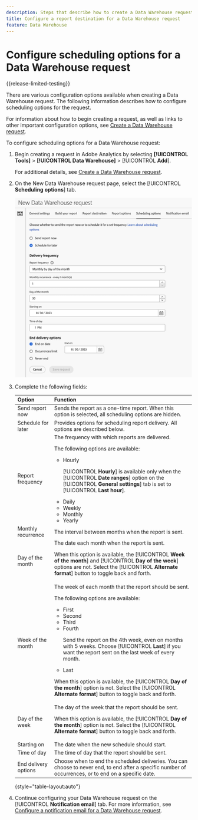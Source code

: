 ```yaml
---
description: Steps that describe how to create a Data Warehouse request.
title: Configure a report destination for a Data Warehouse request
feature: Data Warehouse
---
```

# Configure scheduling options for a Data Warehouse request

{{release-limited-testing}}

There are various configuration options available when creating a Data Warehouse request. The following information describes how to configure scheduling options for the request.

For information about how to begin creating a request, as well as links to other important configuration options, see [Create a Data Warehouse request](/help/export/data-warehouse/create-request/t-dw-create-request.md). 

To configure scheduling options for a Data Warehouse request:

1. Begin creating a request in Adobe Analytics by selecting **[!UICONTROL Tools]** > **[!UICONTROL Data Warehouse]** > [!UICONTROL **Add**].

   For additional details, see [Create a Data Warehouse request](/help/export/data-warehouse/create-request/t-dw-create-request.md).

1. On the New Data Warehouse request page, select the [!UICONTROL **Scheduling options**] tab.

   ![Report destination tab](assets/dw-scheduling-options.png) <!-- update screenshot -->

1. Complete the following fields:

   |Option | Function | 
   |---------|----------|
   | Send report now | Sends the report as a one-time report. When this option is selected, all scheduling options are hidden. | 
   | Schedule for later | Provides options for scheduling report delivery. All options are described below. |
   | Report frequency | The frequency with which reports are delivered. <p>The following options are available:</p><ul><li>Hourly</li><p>[!UICONTROL **Hourly**] is available only when the [!UICONTROL **Date ranges**] option on the [!UICONTROL **General settings**] tab is set to [!UICONTROL **Last hour**].</p><li>Daily</li><li>Weekly</li><li>Monthly</li><li>Yearly</li></ul>  <!-- Is this valid? Was in the old docs: "To schedule Data Warehouse requests for Daily, Weekly, Monthly, or Yearly, make sure *Preset* is correctly selected" -->  | 
   | Monthly recurrence | The interval between months when the report is sent. | 
   | Day of the month | The date each month when the report is sent.<p>When this option is available, the [!UICONTROL **Week of the month**] and [!UICONTROL **Day of the week**] options are not. Select the [!UICONTROL **Alternate format**] button to toggle back and forth. </p> | 
   | Week of the month | The week of each month that the report should be sent. <p>The following options are available:</p><ul><li>First</li><li>Second</li><li>Third</li><li>Fourth</li><p>Send the report on the 4th week, even on months with 5 weeks. Choose [!UICONTROL **Last**] if you want the report sent on the last week of every month.</p><li>Last</li></ul><p>When this option is available, the [!UICONTROL **Day of the month**] option is not. Select the [!UICONTROL **Alternate format**] button to toggle back and forth. </p> | 
   | Day of the week | The day of the week that the report should be sent. <p>When this option is available, the [!UICONTROL **Day of the month**] option is not. Select the [!UICONTROL **Alternate format**] button to toggle back and forth. </p> | 
   | Starting on | The date when the new schedule should start. | 
   | Time of day | The time of day that the report should be sent. | 
   | End delivery options | Choose when to end the scheduled deliveries. You can choose to never end, to end after a specific number of occurrences, or to end on a specific date. | 

   {style="table-layout:auto"}

1. Continue configuring your Data Warehouse request on the [!UICONTROL **Notification email**] tab. For more information, see [Configure a notification email for a Data Warehouse request](/help/export/data-warehouse/create-request/dw-request-email.md).
  